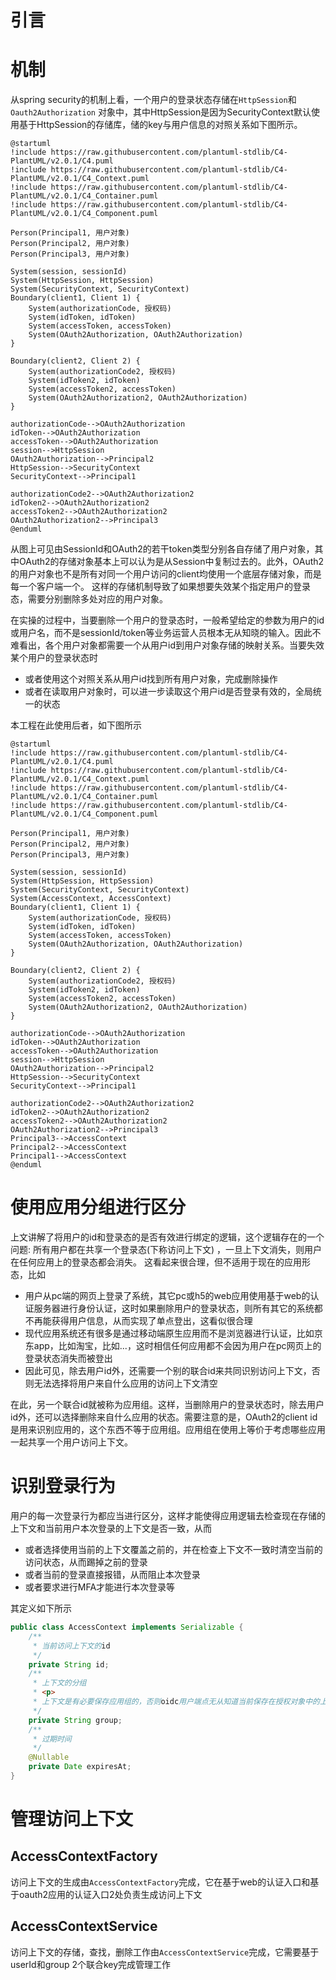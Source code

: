 # 引言

# 机制

从spring security的机制上看，一个用户的登录状态存储在`HttpSession`和`Oauth2Authorization`
对象中，其中HttpSession是因为SecurityContext默认使用基于HttpSession的存储库，储的key与用户信息的对照关系如下图所示。

```plantuml
@startuml
!include https://raw.githubusercontent.com/plantuml-stdlib/C4-PlantUML/v2.0.1/C4.puml
!include https://raw.githubusercontent.com/plantuml-stdlib/C4-PlantUML/v2.0.1/C4_Context.puml
!include https://raw.githubusercontent.com/plantuml-stdlib/C4-PlantUML/v2.0.1/C4_Container.puml
!include https://raw.githubusercontent.com/plantuml-stdlib/C4-PlantUML/v2.0.1/C4_Component.puml

Person(Principal1, 用户对象)
Person(Principal2, 用户对象)
Person(Principal3, 用户对象)

System(session, sessionId)
System(HttpSession, HttpSession)
System(SecurityContext, SecurityContext)
Boundary(client1, Client 1) {
    System(authorizationCode, 授权码)
    System(idToken, idToken)
    System(accessToken, accessToken)
    System(OAuth2Authorization, OAuth2Authorization)
}

Boundary(client2, Client 2) {
    System(authorizationCode2, 授权码)
    System(idToken2, idToken)
    System(accessToken2, accessToken)
    System(OAuth2Authorization2, OAuth2Authorization)
}

authorizationCode-->OAuth2Authorization
idToken-->OAuth2Authorization
accessToken-->OAuth2Authorization
session-->HttpSession
OAuth2Authorization-->Principal2
HttpSession-->SecurityContext
SecurityContext-->Principal1

authorizationCode2-->OAuth2Authorization2
idToken2-->OAuth2Authorization2
accessToken2-->OAuth2Authorization2
OAuth2Authorization2-->Principal3
@enduml
```

从图上可见由SessionId和OAuth2的若干token类型分别各自存储了用户对象，其中OAuth2的存储对象基本上可以认为是从Session中复制过去的。此外，OAuth2的用户对象也不是所有对同一个用户访问的client均使用一个底层存储对象，而是每一个客户端一个。
这样的存储机制导致了如果想要失效某个指定用户的登录态，需要分别删除多处对应的用户对象。

在实操的过程中，当要删除一个用户的登录态时，一般希望给定的参数为用户的id或用户名，而不是sessionId/token等业务运营人员根本无从知晓的输入。因此不难看出，各个用户对象都需要一个从用户id到用户对象存储的映射关系。当要失效某个用户的登录状态时

* 或者使用这个对照关系从用户id找到所有用户对象，完成删除操作
* 或者在读取用户对象时，可以进一步读取这个用户id是否登录有效的，全局统一的状态

本工程在此使用后者，如下图所示

```plantuml
@startuml
!include https://raw.githubusercontent.com/plantuml-stdlib/C4-PlantUML/v2.0.1/C4.puml
!include https://raw.githubusercontent.com/plantuml-stdlib/C4-PlantUML/v2.0.1/C4_Context.puml
!include https://raw.githubusercontent.com/plantuml-stdlib/C4-PlantUML/v2.0.1/C4_Container.puml
!include https://raw.githubusercontent.com/plantuml-stdlib/C4-PlantUML/v2.0.1/C4_Component.puml

Person(Principal1, 用户对象)
Person(Principal2, 用户对象)
Person(Principal3, 用户对象)

System(session, sessionId)
System(HttpSession, HttpSession)
System(SecurityContext, SecurityContext)
System(AccessContext, AccessContext)
Boundary(client1, Client 1) {
    System(authorizationCode, 授权码)
    System(idToken, idToken)
    System(accessToken, accessToken)
    System(OAuth2Authorization, OAuth2Authorization)
}

Boundary(client2, Client 2) {
    System(authorizationCode2, 授权码)
    System(idToken2, idToken)
    System(accessToken2, accessToken)
    System(OAuth2Authorization2, OAuth2Authorization)
}

authorizationCode-->OAuth2Authorization
idToken-->OAuth2Authorization
accessToken-->OAuth2Authorization
session-->HttpSession
OAuth2Authorization-->Principal2
HttpSession-->SecurityContext
SecurityContext-->Principal1

authorizationCode2-->OAuth2Authorization2
idToken2-->OAuth2Authorization2
accessToken2-->OAuth2Authorization2
OAuth2Authorization2-->Principal3
Principal3-->AccessContext
Principal2-->AccessContext
Principal1-->AccessContext
@enduml
```

# 使用应用分组进行区分

上文讲解了将用户的id和登录态的是否有效进行绑定的逻辑，这个逻辑存在的一个问题: 所有用户都在共享一个登录态(下称访问上下文)
，一旦上下文消失，则用户在任何应用上的登录态都会消失。 这看起来很合理，但不适用于现在的应用形态，比如

* 用户从pc端的网页上登录了系统，其它pc或h5的web应用使用基于web的认证服务器进行身份认证，这时如果删除用户的登录状态，则所有其它的系统都不再能获得用户信息，从而实现了单点登出，这看似很合理
* 现代应用系统还有很多是通过移动端原生应用而不是浏览器进行认证，比如京东app，比如淘宝，比如...，这时相信任何应用都不会因为用户在pc网页上的登录状态消失而被登出
* 因此可见，除去用户id外，还需要一个别的联合id来共同识别访问上下文，否则无法选择将用户来自什么应用的访问上下文清空

在此，另一个联合id就被称为应用组。这样，当删除用户的登录状态时，除去用户id外，还可以选择删除来自什么应用的状态。需要注意的是，OAuth2的client
id是用来识别应用的，这个东西不等于应用组。应用组在使用上等价于考虑哪些应用一起共享一个用户访问上下文。

# 识别登录行为

用户的每一次登录行为都应当进行区分，这样才能使得应用逻辑去检查现在存储的上下文和当前用户本次登录的上下文是否一致，从而

* 或者选择使用当前的上下文覆盖之前的，并在检查上下文不一致时清空当前的访问状态，从而踢掉之前的登录
* 或者当前的登录直接报错，从而阻止本次登录
* 或者要求进行MFA才能进行本次登录等

其定义如下所示

```java
public class AccessContext implements Serializable {
    /**
     * 当前访问上下文的id
     */
    private String id;
    /**
     * 上下文的分组
     * <p>
     * 上下文是有必要保存应用组的，否则oidc用户端点无从知道当前保存在授权对象中的上下文是对应什么分组的
     */
    private String group;
    /**
     * 过期时间
     */
    @Nullable
    private Date expiresAt;
}
```

# 管理访问上下文

## AccessContextFactory

访问上下文的生成由`AccessContextFactory`完成，它在基于web的认证入口和基于oauth2应用的认证入口2处负责生成访问上下文

## AccessContextService

访问上下文的存储，查找，删除工作由`AccessContextService`完成，它需要基于userId和group 2个联合key完成管理工作


